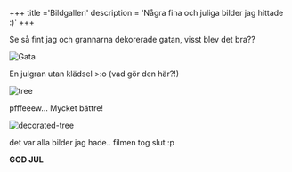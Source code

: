 +++
title ='Bildgalleri'
description = 'Några fina och juliga bilder jag hittade :)'
+++

Se så fint jag och grannarna dekorerade gatan, visst blev det bra??

![Gata](../images/street-deco.jpg)


En julgran utan klädsel >:o (vad gör den här?!)

![tree](../images/christmas-tree.png)


pfffeeew... Mycket bättre!

![decorated-tree](../images/christmas-tree-deco.png)


det var alla bilder jag hade.. filmen tog slut :p 

**GOD JUL**